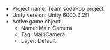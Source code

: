 <!-- UNITY CODE ASSIST INSTRUCTIONS START -->
- Project name: Team sodaPop project
- Unity version: Unity 6000.2.2f1
- Active game object:
  - Name: Main Camera
  - Tag: MainCamera
  - Layer: Default
<!-- UNITY CODE ASSIST INSTRUCTIONS END -->